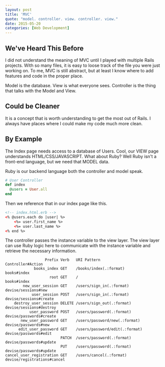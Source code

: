 ```yaml
---
layout: post
title: 'MVC'
quote: "model. controller. view. controller. view."
date: 2015-05-20
categories: [Web Development]
---
```


## We've Heard This Before

I did not understand the meaning of MVC until I played with multiple Rails projects. With so many files, it is easy to loose track of the file you were just working on. To me, MVC is still abstract, but at least I know where to add features and code in the proper place.

Model is the database. View is what everyone sees. Controller is the thing that talks with the Model and View.

## Could be Cleaner
It is a concept that is worth understanding to get the most out of Rails. I always have places where I could make my code much more clean.

## By Example
The Index page needs access to a database of Users. Cool, our VIEW page understands HTML/CSS/JAVASCRIPT. What about Ruby? Well Ruby isn't a front-end language, but we need that MODEL data.

Ruby is our backend language both the controller and model speak.

```ruby
# User Controller
def index
  @users = User.all
end
```

Then we reference that in our index page like this.

```html
<!-- index.html.erb -->
<% @users.each do |user| %>
    <%= user.first_name %>
    <%= user.last_name %>
<% end %>
```

The controller passes the instance variable to the view layer. The view layer can use Ruby logic here to communicate with the instance variable and retrieve the necessary information.





```shell
                  Prefix Verb   URI Pattern                        Controller#Action
             books_index GET    /books/index(.:format)             books#index
                    root GET    /                                  books#index
        new_user_session GET    /users/sign_in(.:format)           devise/sessions#new
            user_session POST   /users/sign_in(.:format)           devise/sessions#create
    destroy_user_session DELETE /users/sign_out(.:format)          devise/sessions#destroy
           user_password POST   /users/password(.:format)          devise/passwords#create
       new_user_password GET    /users/password/new(.:format)      devise/passwords#new
      edit_user_password GET    /users/password/edit(.:format)     devise/passwords#edit
                         PATCH  /users/password(.:format)          devise/passwords#update
                         PUT    /users/password(.:format)          devise/passwords#update
cancel_user_registration GET    /users/cancel(.:format)            devise/registrations#cancel
```

